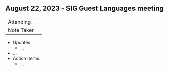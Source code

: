 ## August 22, 2023 - SIG Guest Languages meeting

|          |      | 
| -------- | -------- |
| Attending  | 
| Note Taker | 

* Updates:
    * ...
* ...
* Action Items:
    * ...
